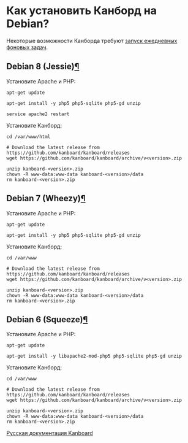 Как установить Канборд на Debian?
=================================

Некоторые возможности Канборда требуют [запуск ежедневных фоновых задач](cronjob.markdown).


Debian 8 (Jessie)[¶](#debian-8-jessie "Ссылка на этот заголовок")
-----------------------------------------------------------------


Установите Apache и PHP:


    apt-get update

    apt-get install -y php5 php5-sqlite php5-gd unzip

    service apache2 restart



Установите Канборд:


    cd /var/www/html

    # Download the latest release from https://github.com/kanboard/kanboard/releases
    wget https://github.com/kanboard/kanboard/archive/v<version>.zip

    unzip kanboard-<version>.zip
    chown -R www-data:www-data kanboard-<version>/data
    rm kanboard-<version>.zip



Debian 7 (Wheezy)[¶](#debian-7-wheezy "Ссылка на этот заголовок")
-----------------------------------------------------------------



Установите Apache и PHP:



    apt-get update

    apt-get install -y php5 php5-sqlite php5-gd unzip



Установите Канборд:



    cd /var/www

    # Download the latest release from https://github.com/kanboard/kanboard/releases
    wget https://github.com/kanboard/kanboard/archive/v<version>.zip

    unzip kanboard-<version>.zip
    chown -R www-data:www-data kanboard-<version>/data
    rm kanboard-<version>.zip



Debian 6 (Squeeze)[¶](#debian-6-squeeze "Ссылка на этот заголовок")
-------------------------------------------------------------------



Установите Apache и PHP:



    apt-get update

    apt-get install -y libapache2-mod-php5 php5-sqlite php5-gd unzip



Установите Канборд:



    cd /var/www

    # Download the latest release from https://github.com/kanboard/kanboard/releases
    wget https://github.com/kanboard/kanboard/archive/v<version>.zip

    unzip kanboard-<version>.zip
    chown -R www-data:www-data kanboard-<version>/data
    rm kanboard-<version>.zip



 



[Русская документация Kanboard](http://kanboard.ru/doc/)

